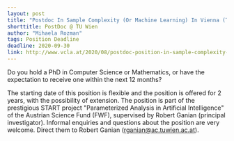 ```yaml
---
layout: post
title: "Postdoc In Sample Complexity (Or Machine Learning) In Vienna (TU Wien), Austria"
shorttitle: PostDoc @ TU Wien
author: "Mihaela Rozman"
tags: Position Deadline
deadline: 2020-09-30
link: http://www.vcla.at/2020/08/postdoc-position-in-sample-complexity-or-machine-learning-at-tu-wien/
---
```


Do you hold a PhD in Computer Science or Mathematics, or have the expectation to receive one within the next 12 months? 

The starting date of this position is flexible and the position is offered for 2 years, with the possibility of extension. The position is part of the prestigious START project "Parameterized Analysis in Artificial Intelligence" of the Austrian Science Fund (FWF), supervised by Robert Ganian (principal investigator). Informal enquiries and questions about the position are very welcome. Direct them to Robert Ganian (rganian@ac.tuwien.ac.at).